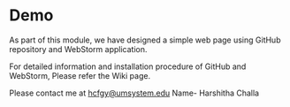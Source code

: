 # Demo
As part of this module, we have designed a simple web page using GitHub repository and WebStorm application.

For detailed information and installation procedure of GitHub and WebStorm, Please refer the Wiki page.

Please contact me at hcfgy@umsystem.edu
Name- Harshitha Challa